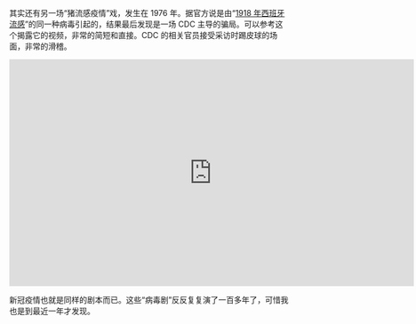 <span>其实还有另一场“猪流感疫情”戏，发生在 1976 年。据官方说是由“</span>[1918 年西班牙流感](https://yinwang0.substack.com/p/7fe)<span>”的同一种病毒引起的，结果最后发现是一场 CDC 主导的骗局。可以参考这个揭露它的视频，非常的简短和直接。CDC 的相关官员接受采访时踢皮球的场面，非常的滑稽。</span>

<div id="youtube2-4bOHYZhL0WQ" class="youtube-wrap" data-attrs="{&quot;videoId&quot;:&quot;4bOHYZhL0WQ&quot;,&quot;startTime&quot;:null,&quot;endTime&quot;:null}">

<div class="youtube-inner"><iframe src="https://www.youtube-nocookie.com/embed/4bOHYZhL0WQ?rel=0&amp;autoplay=0&amp;showinfo=0&amp;enablejsapi=0" frameborder="0" loading="lazy" gesture="media" allow="autoplay; fullscreen" allowautoplay="true" allowfullscreen="true" width="728" height="409"></iframe></div>


新冠疫情也就是同样的剧本而已。这些“病毒剧”反反复复演了一百多年了，可惜我也是到最近一年才发现。 ​​​
